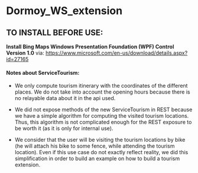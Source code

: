 # Dormoy_WS_extension

## TO INSTALL BEFORE USE:
__Install  Bing Maps Windows Presentation Foundation (WPF) Control
Version 1.0__ via: 
https://www.microsoft.com/en-us/download/details.aspx?id=27165

#### Notes about ServiceTourism:

- We only compute tourism itinerary with the coordinates of the different
places. We do not take into account the opening hours because there is
no relayable data about it in the api used.

- We did not expose methods of the new ServiceTourism in REST because we
have a simple algorithm for computing the visited tourism locations. Thus,
this algorithm is not complicated enough for the REST exposure to be worth it
(as it is only for internal use).

- We consider that the user will be visiting the tourism locations by bike
(he will attach his bike to some fence, while attending the tourism location).
Even if this use case do not exactly reflect reality, we did this simplification
in order to build an example on how to build a tourism extension.
